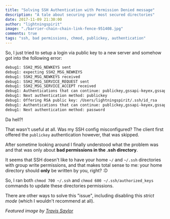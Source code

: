 ```yaml
---
title: "Solving SSH Authentication with Permission Denied message"
description: "A tale about securing your most secured directories"
date: 2017-11-09 21:30:00
author: "lightningspirit"
image: "./barrier-chain-chain-link-fence-951408.jpg"
comments: true
tags: "ssh, bad permissions, chmod, publickey, authentication"
---
```


So, I just tried to setup a login via public key to a new server and somehow got into the following error:

```bash
debug1: SSH2_MSG_NEWKEYS sent
debug1: expecting SSH2_MSG_NEWKEYS
debug1: SSH2_MSG_NEWKEYS received
debug1: SSH2_MSG_SERVICE_REQUEST sent
debug1: SSH2_MSG_SERVICE_ACCEPT received
debug1: Authentications that can continue: publickey,gssapi-keyex,gssapi-with-mic,password
debug1: Next authentication method: publickey
debug1: Offering RSA public key: /Users/lightningspirit/.ssh/id_rsa
debug1: Authentications that can continue: publickey,gssapi-keyex,gssapi-with-mic,password
debug1: Next authentication method: password
```

Da hell?!

That wasn't useful at all. Was my SSH config misconfigured? The client first offered the `publickey` authentication however, that was skipped.

After sometime looking around I finally understood what the problem was and that was only about **bad permissions in the .ssh directory**.

It seems that SSH doesn't like to have your home `~/` and `~/.ssh` directories with group write permissions, and that makes total sense to me: your home directory should **only** be written by you, right? :D

So, I ran both `chmod 700 ~/.ssh` and `chmod 600 ~/.ssh/authorized_keys` commands to update these directories permissions.

There are other ways to solve this "issue", including disabling this *strict mode* (which I wouldn't recommend at all).

*Featured image by [Travis Saylor](https://www.pexels.com/@travis-saylor-271738?utm_content=attributionCopyText&utm_medium=referral&utm_source=pexels)*
